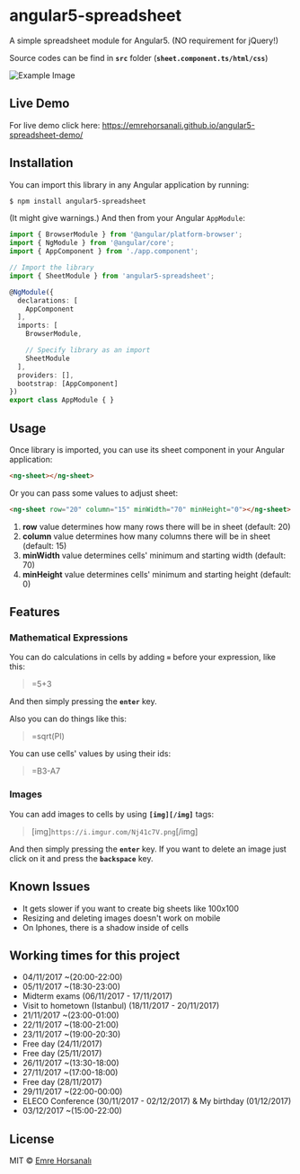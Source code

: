 # angular5-spreadsheet
A simple spreadsheet module for Angular5. (NO requirement for jQuery!)

Source codes can be find in **`src`** folder
(**`sheet.component.ts/html/css`**)

![Example Image](https://i.imgur.com/Nj41c7V.png "Example Image")


## Live Demo
For live demo click here: https://emrehorsanali.github.io/angular5-spreadsheet-demo/
## Installation
You can import this library in any Angular application by running:
```bash
$ npm install angular5-spreadsheet
```
(It might give warnings.)
And then from your Angular `AppModule`:
```typescript
import { BrowserModule } from '@angular/platform-browser';
import { NgModule } from '@angular/core';
import { AppComponent } from './app.component';

// Import the library
import { SheetModule } from 'angular5-spreadsheet';

@NgModule({
  declarations: [
    AppComponent
  ],
  imports: [
    BrowserModule,

    // Specify library as an import
    SheetModule
  ],
  providers: [],
  bootstrap: [AppComponent]
})
export class AppModule { }
```
## Usage
Once library is imported, you can use its sheet component in your Angular application:
```html
<ng-sheet></ng-sheet>
```
Or you can pass some values to adjust sheet:
```html
<ng-sheet row="20" column="15" minWidth="70" minHeight="0"></ng-sheet>
```

 1. **row** value determines how many rows there will be in sheet (default: 20)
 2. **column** value determines how many columns there will be in sheet (default: 15)
 3. **minWidth** value determines cells' minimum and starting width (default: 70)
 4. **minHeight** value determines cells' minimum and starting height (default: 0)
## Features
### Mathematical Expressions
You can do calculations in cells by adding **`=`** before your expression, like this:
> =5+3

And then simply pressing the **`enter`** key.

Also you can do things like this:

> =sqrt(PI)

You can use cells' values by using their ids:

> =B3-A7
### Images
You can add images to cells by using **`[img][/img]`** tags:
> [img]`https://i.imgur.com/Nj41c7V.png`[/img]

And then simply pressing the **`enter`** key.
If you want to delete an image just click on it and press the **`backspace`** key.

## Known Issues

 - It gets slower if you want to create big sheets like 100x100
 - Resizing and deleting images doesn't work on mobile
 - On Iphones, there is a shadow inside of cells
 
## Working times for this project

 - 04/11/2017 ~(20:00-22:00)
 - 05/11/2017 ~(18:30-23:00)
 - Midterm exams
 (06/11/2017 - 17/11/2017)
 - Visit to hometown (Istanbul)
 (18/11/2017 - 20/11/2017)
 - 21/11/2017 ~(23:00-01:00)
 - 22/11/2017 ~(18:00-21:00)
 - 23/11/2017 ~(19:00-20:30)
 - Free day (24/11/2017)
 - Free day (25/11/2017)
 - 26/11/2017 ~(13:30-18:00)
 - 27/11/2017 ~(17:00-18:00)
 - Free day (28/11/2017)
 - 29/11/2017 ~(22:00-00:00)
 - ELECO Conference (30/11/2017 - 02/12/2017)
 & My birthday (01/12/2017)
 - 03/12/2017 ~(15:00-22:00)

## License
MIT © [Emre Horsanalı](mailto:emrehorsanali@outlook.com)
